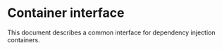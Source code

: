 Container interface
===================

This document describes a common interface for dependency injection containers.

